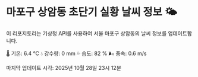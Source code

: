 
# 마포구 상암동 초단기 실황 날씨 정보 🌤️

이 리포지토리는 기상청 API를 사용하여 서울 마포구 상암동의 날씨 정보를 업데이트합니다. 

🌡️ 기온: 6.4 ℃
💧 강수량: 0 mm
💦 습도: 82 %
🌬️ 풍속: 0.6 m/s

마지막 업데이트 시각: 2025년 10월 28일 23시 12분    
